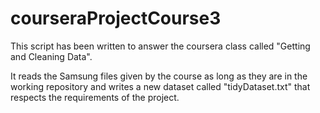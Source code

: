 courseraProjectCourse3
======================
This script has been written to answer the coursera class called "Getting and Cleaning Data".

It reads the Samsung files given by the course as long as they are in the working repository and writes a new dataset called "tidyDataset.txt" that respects the requirements of the project.